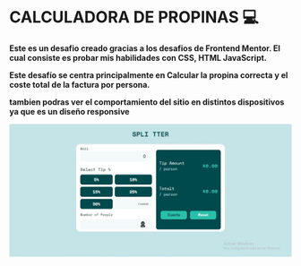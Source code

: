 # CALCULADORA DE PROPINAS 💻

**Este es un desafio creado gracias a los desafios de Frontend Mentor. El cual consiste es probar mis habilidades con CSS, HTML JavaScript.**

**Este desafío se centra principalmente en Calcular la propina correcta y el coste total de la factura por persona.**

**tambien podras ver el comportamiento del sitio en distintos dispositivos ya que es un diseño responsive**

![Portada](./images/calculadoraDePropinas.jpg)

